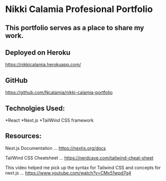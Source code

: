 # Nikki Calamia Profesional Portfolio

## This portfolio serves as a place to share my work. 

## Deployed on Heroku
https://nikkicalamia.herokuapp.com/


## GitHub
https://github.com/Ncalamia/nikki-calamia-portfolio


## Technolgies Used:
*React
*Next.js
*TailWind CSS framework


## Resources:

Next.js Documentation
... https://nextjs.org/docs

TailWind CSS Cheatsheet
... https://nerdcave.com/tailwind-cheat-sheet

This video helped me pick up the syntax for Tailwind CSS and concepts for next.js
... https://www.youtube.com/watch?v=CMx51wpd7g4